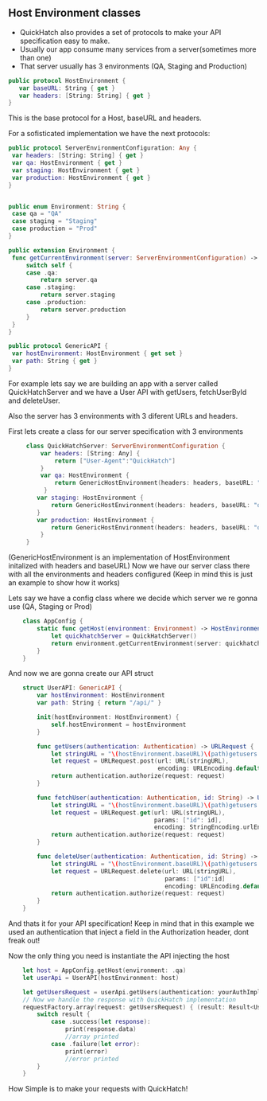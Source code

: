 ## **Host Environment classes**

 - QuickHatch also provides a set of protocols to make your API specification easy to make.
 - Usually our app consume many services from a server(sometimes more than one)
 - That server usually has 3 environments (QA, Staging and Production)

 ```swift
public protocol HostEnvironment {
    var baseURL: String { get }
    var headers: [String: String] { get }
}
  ```

  This is the base protocol for a Host, baseURL and headers.
  
  For a sofisticated implementation we have the next protocols:
   ```swift
  public protocol ServerEnvironmentConfiguration: Any {
    var headers: [String: String] { get }
    var qa: HostEnvironment { get }
    var staging: HostEnvironment { get }
    var production: HostEnvironment { get }
}


public enum Environment: String {
    case qa = "QA"
    case staging = "Staging"
    case production = "Prod"
}

public extension Environment {
    func getCurrentEnvironment(server: ServerEnvironmentConfiguration) -> HostEnvironment {
        switch self {
        case .qa:
            return server.qa
        case .staging:
            return server.staging
        case .production:
            return server.production
        }
    }
}

public protocol GenericAPI {
    var hostEnvironment: HostEnvironment { get set }
    var path: String { get }
}
```


  For example lets say we are building an app with a server called QuickHatchServer and we have a User API with getUsers, fetchUserById and deleteUser.

  Also the server has 3 environments with 3 diferent URLs and headers.

  First lets create a class for our server specification with 3 environments
```swift
     class QuickHatchServer: ServerEnvironmentConfiguration {
         var headers: [String: Any] {
             return ["User-Agent":"QuickHatch"]
         }
         var qa: HostEnvironment { 
             return GenericHostEnvironment(headers: headers, baseURL: "quickhatch-qa.com")
          }
        var staging: HostEnvironment { 
            return GenericHostEnvironment(headers: headers, baseURL: "quickhatch-stg.com")
        }
        var production: HostEnvironment { 
            return GenericHostEnvironment(headers: headers, baseURL: "quickhatch-prod.com")
         }
     }
```
(GenericHostEnvironment is an implementation of HostEnvironment initalized with headers and baseURL)
Now we have our server class there with all the environments and headers configured (Keep in mind this is just an example to show how it works)

Lets say we have a config class where we decide which server we re gonna use (QA, Staging or Prod)
```swift
    class AppConfig {
        static func getHost(environment: Environment) -> HostEnvironment {
            let quickhatchServer = QuickHatchServer()
            return environment.getCurrentEnvironment(server: quickhatchServer)
        }
    }
```

And now we are gonna create our API struct

```swift
    struct UserAPI: GenericAPI {
        var hostEnvironment: HostEnvironment 
        var path: String { return "/api/" }

        init(hostEnvironment: HostEnvironment) {
            self.hostEnvironment = hostEnvironment
        }

        func getUsers(authentication: Authentication) -> URLRequest {
            let stringURL = "\(hostEnvironment.baseURL)\(path)getusers.com"
            let request = URLRequest.post(url: URL(stringURL),
                                          encoding: URLEncoding.default)
            return authentication.authorize(request: request)
        }

        func fetchUser(authentication: Authentication, id: String) -> URLRequest {
            let stringURL = "\(hostEnvironment.baseURL)\(path)getusers.com/{id}"
            let request = URLRequest.get(url: URL(stringURL),
                                         params: ["id": id],
                                         encoding: StringEncoding.urlEncoding)
            return authentication.authorize(request: request)
        }

        func deleteUser(authentication: Authentication, id: String) -> URLRequest {
            let stringURL = "\(hostEnvironment.baseURL)\(path)getusers.com"
            let request = URLRequest.delete(url: URL(stringURL),
                                            params: ["id":id]
                                            encoding: URLEncoding.default)
            return authentication.authorize(request: request)
        }
    }
```

And thats it for your API specification!
Keep in mind that in this example we used an authentication that inject a field in the Authorization header, dont freak out!

Now the only thing you need is instantiate the API injecting the host

```swift
    let host = AppConfig.getHost(environment: .qa)
    let userApi = UserAPI(hostEnvironment: host)

    let getUsersRequest = userApi.getUsers(authentication: yourAuthImplementation)
    // Now we handle the response with QuickHatch implementation
    requestFactory.array(request: getUsersRequest) { (result: Result<User,Error>) in 
        switch result {
            case .success(let response):
                print(response.data)
                //array printed
            case .failure(let error):
                print(error)
                //error printed
        }
    }
```

How Simple is to make your requests with QuickHatch!
